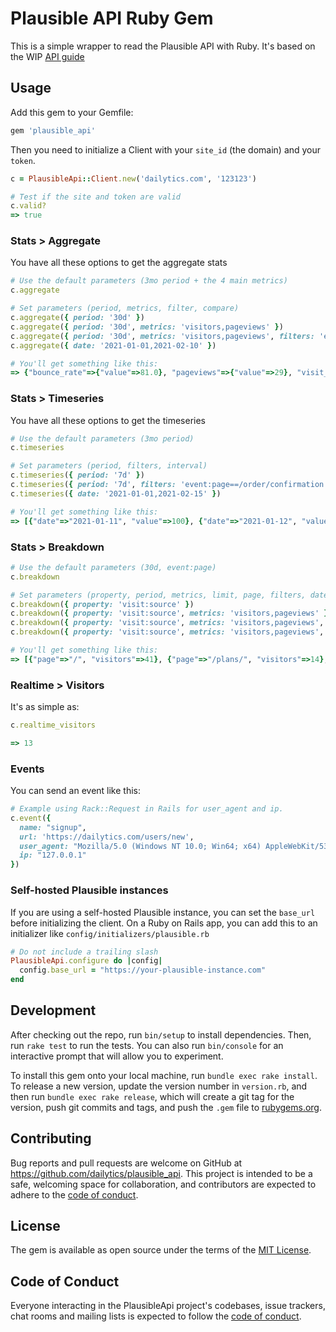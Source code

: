 # Plausible API Ruby Gem
This is a simple wrapper to read the Plausible API with Ruby.
It's based on the WIP [API guide](https://plausible.io/docs/stats-api)

## Usage
Add this gem to your Gemfile:
```rb
gem 'plausible_api'
```
Then you need to initialize a Client with your `site_id` (the domain) and your `token`.
```rb
c = PlausibleApi::Client.new('dailytics.com', '123123')

# Test if the site and token are valid
c.valid?
=> true
```

### Stats > Aggregate

You have all these options to get the aggregate stats
```rb
# Use the default parameters (3mo period + the 4 main metrics)
c.aggregate

# Set parameters (period, metrics, filter, compare)
c.aggregate({ period: '30d' })
c.aggregate({ period: '30d', metrics: 'visitors,pageviews' })
c.aggregate({ period: '30d', metrics: 'visitors,pageviews', filters: 'event:page==/order/confirmation' })
c.aggregate({ date: '2021-01-01,2021-02-10' })

# You'll get something like this:
=> {"bounce_rate"=>{"value"=>81.0}, "pageviews"=>{"value"=>29}, "visit_duration"=>{"value"=>247.0}, "visitors"=>{"value"=>14}}
```

### Stats > Timeseries

You have all these options to get the timeseries
```rb
# Use the default parameters (3mo period)
c.timeseries

# Set parameters (period, filters, interval)
c.timeseries({ period: '7d' })
c.timeseries({ period: '7d', filters: 'event:page==/order/confirmation' })
c.timeseries({ date: '2021-01-01,2021-02-15' })

# You'll get something like this:
=> [{"date"=>"2021-01-11", "value"=>100}, {"date"=>"2021-01-12", "value"=>120}, {"date"=>"2021-01-13", "value"=>80}...]
```

### Stats > Breakdown
```rb
# Use the default parameters (30d, event:page)
c.breakdown

# Set parameters (property, period, metrics, limit, page, filters, date)
c.breakdown({ property: 'visit:source' })
c.breakdown({ property: 'visit:source', metrics: 'visitors,pageviews' })
c.breakdown({ property: 'visit:source', metrics: 'visitors,pageviews', period: '30d' })
c.breakdown({ property: 'visit:source', metrics: 'visitors,pageviews', date: '2021-01-01,2021-02-01' })

# You'll get something like this:
=> [{"page"=>"/", "visitors"=>41}, {"page"=>"/plans/", "visitors"=>14}, {"page"=>"/agencies/", "visitors"=>8}, {"page"=>"/features/", "visitors"=>8}, {"page"=>"/ready/", "visitors"=>5}, {"page"=>"/contact/", "visitors"=>4}, {"page"=>"/about/", "visitors"=>3}, {"page"=>"/donate/", "visitors"=>3}]
```

### Realtime > Visitors

It's as simple as:
```rb
c.realtime_visitors

=> 13
```

### Events

You can send an event like this:

```rb
# Example using Rack::Request in Rails for user_agent and ip.
c.event({
  name: "signup",
  url: 'https://dailytics.com/users/new',
  user_agent: "Mozilla/5.0 (Windows NT 10.0; Win64; x64) AppleWebKit/537.36 (KHTML, like Gecko) Chrome/120.0.0.0 Safari/537.3",
  ip: "127.0.0.1"
})
```


### Self-hosted Plausible instances

If you are using a self-hosted Plausible instance, you can set the `base_url` before initializing the client. On a Ruby on Rails app, you can add this to an initializer like `config/initializers/plausible.rb`

```rb
# Do not include a trailing slash
PlausibleApi.configure do |config|
  config.base_url = "https://your-plausible-instance.com"
end
```

## Development

After checking out the repo, run `bin/setup` to install dependencies. Then, run `rake test` to run the tests. You can also run `bin/console` for an interactive prompt that will allow you to experiment.

To install this gem onto your local machine, run `bundle exec rake install`. To release a new version, update the version number in `version.rb`, and then run `bundle exec rake release`, which will create a git tag for the version, push git commits and tags, and push the `.gem` file to [rubygems.org](https://rubygems.org).

## Contributing

Bug reports and pull requests are welcome on GitHub at https://github.com/dailytics/plausible_api. This project is intended to be a safe, welcoming space for collaboration, and contributors are expected to adhere to the [code of conduct](https://github.com/dailytics/plausible_api/blob/main/CODE_OF_CONDUCT.md).


## License

The gem is available as open source under the terms of the [MIT License](https://opensource.org/licenses/MIT).

## Code of Conduct

Everyone interacting in the PlausibleApi project's codebases, issue trackers, chat rooms and mailing lists is expected to follow the [code of conduct](https://github.com/dailytics/plausible_api/blob/main/CODE_OF_CONDUCT.md).
